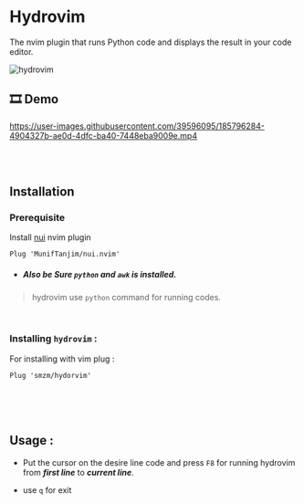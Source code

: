 # Hydrovim
The nvim plugin that runs Python code and displays the result in your code editor.

![hydrovim](https://user-images.githubusercontent.com/39596095/185785721-00bbf151-697a-4ffa-9692-5589463be80c.png)

##  🎞️ Demo 
https://user-images.githubusercontent.com/39596095/185796284-4904327b-ae0d-4dfc-ba40-7448eba9009e.mp4



<br>
<br>

## Installation

### Prerequisite
Install [nui](https://github.com/MunifTanjim/nui.nvim) nvim plugin
```vim
Plug 'MunifTanjim/nui.nvim'
```

- ##### Also be Sure `python` and `awk` is installed.
> hydrovim use ```python``` command for running codes.

<br>

### Installing `hydrovim` :
For installing with vim plug : 
```vim
Plug 'smzm/hydorvim'
```

<br>




<br>
<br>

## Usage : 
- Put the cursor on the desire line code and press ```F8``` for running hydrovim from ***first line*** to ***current line***.

- use `q` for exit 



